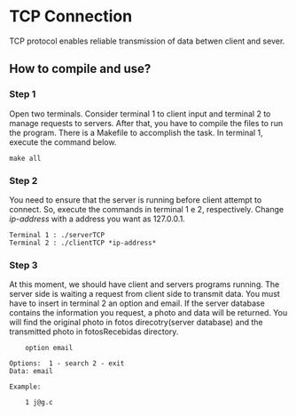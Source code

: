 # TCP Connection

TCP protocol enables reliable transmission of data betwen client and sever.

## How to compile and use?

### Step 1

Open two terminals. Consider terminal 1 to client input and terminal 2 to manage requests to servers.
After that, you have to compile the files to run the program. There is a Makefile to accomplish the task. In terminal 1, execute the command below.

```
make all
```

### Step 2

You need to ensure that the server is running before client attempt to connect. So, execute the commands in terminal 1 e 2, respectively. Change *ip-address* with a address you want as 127.0.0.1. 

```
Terminal 1 : ./serverTCP
Terminal 2 : ./clientTCP *ip-address*
```

### Step 3

At this moment, we should have client and servers programs running. The server side is waiting a request from client side to transmit data. You must have to insert in terminal 2 an option and email. If the server database contains the information you request, a photo and data will be returned. You will find the original photo in fotos direcotry(server database) and the transmitted photo in fotosRecebidas directory.

```
    option email

Options:  1 - search 2 - exit
Data: email

Example:

    1 j@g.c
    
```